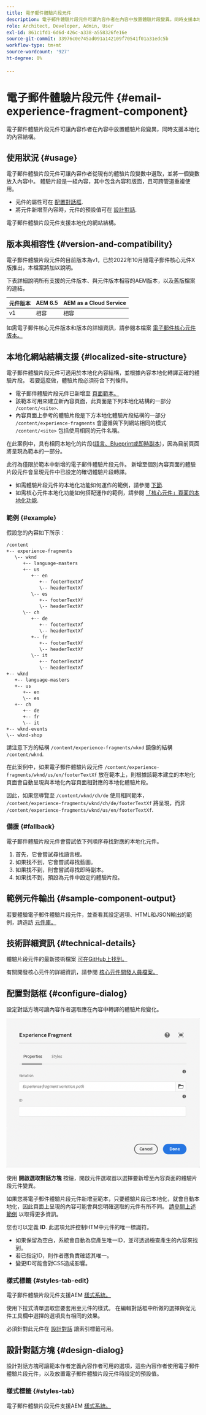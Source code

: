 ```yaml
---
title: 電子郵件體驗片段元件
description: 電子郵件體驗片段元件可讓內容作者在內容中放置體驗片段變異，同時支援本地化的內容結構。
role: Architect, Developer, Admin, User
exl-id: 861c1fd1-6d6d-426c-a338-a558326fe16e
source-git-commit: 33976c0e745ad091a142109f70541f01a31edc5b
workflow-type: tm+mt
source-wordcount: '927'
ht-degree: 0%

---
```



# 電子郵件體驗片段元件 {#email-experience-fragment-component}

電子郵件體驗片段元件可讓內容作者在內容中放置體驗片段變異，同時支援本地化的內容結構。

## 使用狀況 {#usage}

電子郵件體驗片段元件可讓內容作者從現有的體驗片段變數中選取，並將一個變數放入內容中。 體驗片段是一組內容，其中包含內容和版面，且可跨管道重複使用。

* 元件的屬性可在 [配置對話框](#configure-dialog).
* 將元件新增至內容時，元件的預設值可在 [設計對話](#design-dialog).

電子郵件體驗片段元件支援本地化的網站結構。

## 版本與相容性 {#version-and-compatibility}

電子郵件體驗片段元件的目前版本為v1，已於2022年10月隨電子郵件核心元件X版推出，本檔案將加以說明。

下表詳細說明所有支援的元件版本、與元件版本相容的AEM版本，以及舊版檔案的連結。

| 元件版本 | AEM 6.5 | AEM as a Cloud Service  |
|---|---|---|
| v1 | 相容 | 相容 |

如需電子郵件核心元件版本和版本的詳細資訊，請參閱本檔案 [電子郵件核心元件版本。](/help/email/versions.md)

## 本地化網站結構支援 {#localized-site-structure}

電子郵件體驗片段元件可適用於本地化內容結構，並根據內容本地化轉譯正確的體驗片段。 若要這麼做，體驗片段必須符合下列條件。

* 電子郵件體驗片段元件已新增至 [頁面範本。](https://experienceleague.adobe.com/docs/experience-manager-cloud-service/content/sites/authoring/features/templates.html)
* 該範本可用來建立新內容頁面，此頁面是下列本地化結構的一部分 `/content/<site>`.
* 內容頁面上參考的體驗片段是下方本地化體驗片段結構的一部分 `/content/experience-fragments` 會遵循與下列網站相同的模式 `/content/<site>` 包括使用相同的元件名稱。

在此案例中，具有相同本地化的片段([語言、Blueprint或即時副本](https://experienceleague.adobe.com/docs/experience-manager-cloud-service/content/sites/administering/reusing-content/msm-and-translation.html))，因為目前頁面將呈現為範本的一部分。

此行為僅限於範本中新增的電子郵件體驗片段元件。 新增至個別內容頁面的體驗片段元件會呈現元件中已設定的確切體驗片段轉譯。

* 如需體驗片段元件的本地化功能如何運作的範例，請參閱 [下節](#example).
* 如需核心元件本地化功能如何搭配運作的範例，請參閱 [「核心元件」頁面的本地化功能](/help/get-started/localization.md).

### 範例 {#example}

假設您的內容如下所示：

```
/content
+-- experience-fragments
   \-- wknd
      +-- language-masters
      +-- us
         +-- en
            +-- footerTextXf
            \-- headerTextXf
         \-- es
            +-- footerTextXf
            \-- headerTextXf
      \-- ch
         +-- de
            +-- footerTextXf
            \-- headerTextXf
         +-- fr
            +-- footerTextXf
            \-- headerTextXf
         \-- it
            +-- footerTextXf
            \-- headerTextXf
+-- wknd
   +-- language-masters
   +-- us
      +-- en
      \-- es
   +-- ch
      +-- de
      +-- fr
      \-- it
+-- wknd-events
\-- wknd-shop
```

請注意下方的結構 `/content/experience-fragments/wknd` 鏡像的結構 `/content/wknd`.

在此案例中，如果電子郵件體驗片段元件 `/content/experience-fragments/wknd/us/en/footerTextXf` 放在範本上，則根據該範本建立的本地化頁面會自動呈現與本地化內容頁面相對應的本地化體驗片段。

因此，如果您導覽至 `/content/wknd/ch/de` 使用相同範本， `/content/experience-fragments/wknd/ch/de/footerTextXf` 將呈現，而非 `/content/experience-fragments/wknd/us/en/footerTextXf`.

### 備援 {#fallback}

電子郵件體驗片段元件會嘗試依下列順序尋找對應的本地化元件。

1. 首先，它會嘗試尋找語言根。
1. 如果找不到，它會嘗試尋找藍圖。
1. 如果找不到，則會嘗試尋找即時副本。
1. 如果找不到，預設為元件中設定的體驗片段。

## 範例元件輸出 {#sample-component-output}

若要體驗電子郵件體驗片段元件，並查看其設定選項、HTML和JSON輸出的範例，請造訪 [元件庫。](https://adobe.com/go/aem_cmp_library_email_xf)

## 技術詳細資訊 {#technical-details}

體驗片段元件的最新技術檔案 [可在GitHub上找到。](https://adobe.com/go/aem_cmp_email_tech_xf_v1)

有關開發核心元件的詳細資訊，請參閱 [核心元件開發人員檔案。](/help/developing/overview.md)

## 配置對話框 {#configure-dialog}

設定對話方塊可讓內容作者選取應在內容中轉譯的體驗片段變化。

![電子郵件體驗片段元件的編輯對話方塊](/help/email/assets/email-experience-fragment-edit.png)

使用 **開啟選取對話方塊** 按鈕，開啟元件選取器以選擇要新增至內容頁面的體驗片段元件變異。

如果您將電子郵件體驗片段元件新增至範本，只要體驗片段已本地化，就會自動本地化，因此頁面上呈現的內容可能會與您明確選取的元件有所不同。 [請參閱上述範例](#example) 以取得更多資訊。

您也可以定義 **ID**. 此選項允許控制HTM中元件的唯一標識符。

* 如果保留為空白，系統會自動為您產生唯一ID，並可透過檢查產生的內容來找到。
* 若已指定ID，則作者應負責確認其唯一。
* 變更ID可能會對CSS造成影響。

### 樣式標籤 {#styles-tab-edit}

電子郵件體驗片段元件支援AEM [樣式系統。](/help/get-started/authoring.md#component-styling)

使用下拉式清單選取您要套用至元件的樣式。 在編輯對話框中所做的選擇與從元件工具欄中選擇的選項具有相同的效果。

必須針對此元件在 [設計對話](#design-dialog) 讓索引標籤可用。

## 設計對話方塊 {#design-dialog}

設計對話方塊可讓範本作者定義內容作者可用的選項，這些內容作者使用電子郵件體驗片段元件，以及放置電子郵件體驗片段元件時設定的預設值。

### 樣式標籤 {#styles-tab}

電子郵件體驗片段元件支援AEM [樣式系統。](/help/get-started/authoring.md#component-styling)
